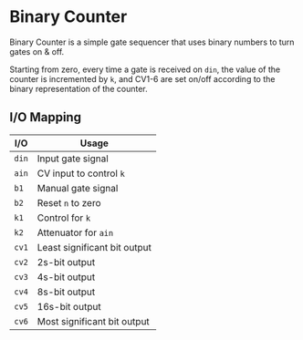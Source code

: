 # Binary Counter

Binary Counter is a simple gate sequencer that uses binary numbers to turn gates on & off.

Starting from zero, every time a gate is received on `din`, the value of the counter is
incremented by `k`, and CV1-6 are set on/off according to the binary representation of the
counter.

## I/O Mapping

| I/O           | Usage
|---------------|-------------------------------------------------------------------|
| `din`         | Input gate signal                                                 |
| `ain`         | CV input to control `k`                                           |
| `b1`          | Manual gate signal                                                |
| `b2`          | Reset `n` to zero                                                 |
| `k1`          | Control for `k`                                                   |
| `k2`          | Attenuator for `ain`                                              |
| `cv1`         | Least significant bit output                                      |
| `cv2`         | 2s-bit output                                                     |
| `cv3`         | 4s-bit output                                                     |
| `cv4`         | 8s-bit output                                                     |
| `cv5`         | 16s-bit output                                                    |
| `cv6`         | Most significant bit output                                       |

